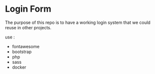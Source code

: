 # Login Form

The purpose of this repo is to have a working login system that we could reuse in other projects.

use :

- fontawesome
- bootstrap
- php
- sass
- docker
